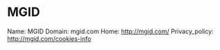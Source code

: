 
# MGID

Name: MGID
Domain: mgid.com
Home: http://mgid.com/
Privacy_policy: http://mgid.com/cookies-info
